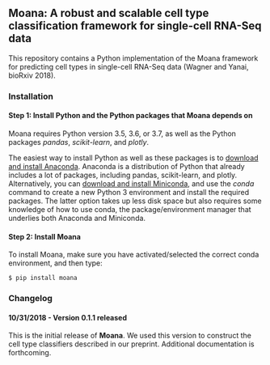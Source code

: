## Moana: A robust and scalable cell type classification framework for single-cell RNA-Seq data

This repository contains a Python implementation of the Moana framework for predicting cell types in single-cell RNA-Seq data (Wagner and Yanai, bioRxiv 2018).

<!--- ([Wagner et al., 2017](https://www.biorxiv.org/content/early/2018/04/09/217737))

-->

### Installation

#### Step 1: Install Python and the Python packages that Moana depends on

Moana requires Python version 3.5, 3.6, or 3.7, as well as the Python packages *pandas*, *scikit-learn*, and *plotly*.

The easiest way to install Python as well as these packages is to [download and install Anaconda](https://www.anaconda.com/download). Anaconda is a distribution of Python that already includes a lot of packages, including pandas, scikit-learn, and plotly. Alternatively, you can [download and install Miniconda](https://conda.io/miniconda.html), and use the *conda* command to create a new Python 3 environment and install the required packages. The latter option takes up less disk space but also requires some knowledge of how to use conda, the package/environment manager that underlies both Anaconda and Miniconda.

#### Step 2: Install Moana

To install Moana, make sure you have activated/selected the correct conda environment, and then type:

```console
$ pip install moana
```

### Changelog

#### 10/31/2018 - Version 0.1.1 released

This is the initial release of **Moana**. We used this version to construct the cell type classifiers described in our preprint. Additional documentation is forthcoming.
